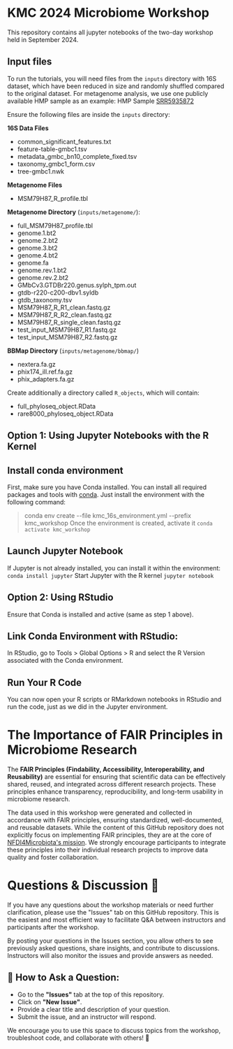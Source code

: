 # KMC 2024 Microbiome Workshop

This repository contains all jupyter notebooks of the two-day workshop held in September 2024.

## Input files
To run the tutorials, you will need files from the `inputs` directory with 16S dataset, which have been reduced in size and randomly shuffled compared to the original dataset.
For metagenome analysis, we use one publicly available HMP sample as an example:
HMP Sample [SRR5935872](https://trace.ncbi.nlm.nih.gov/Traces/?view=run_browser&acc=SRR5935872&display=metadata)

Ensure the following files are inside the `inputs` directory:

**16S Data Files**
- common_significant_features.txt
- feature-table-gmbc1.tsv
- metadata_gmbc_bn10_complete_fixed.tsv
- taxonomy_gmbc1_form.csv
- tree-gmbc1.nwk
  
**Metagenome Files**
- MSM79H87_R_profile.tbl

**Metagenome Directory** (`inputs/metagenome/`):
- full_MSM79H87_profile.tbl
- genome.1.bt2
- genome.2.bt2
- genome.3.bt2
- genome.4.bt2
- genome.fa
- genome.rev.1.bt2
- genome.rev.2.bt2
- GMbCv3.GTDBr220.genus.sylph_tpm.out
- gtdb-r220-c200-dbv1.syldb
- gtdb_taxonomy.tsv
- MSM79H87_R_R1_clean.fastq.gz
- MSM79H87_R_R2_clean.fastq.gz
- MSM79H87_R_single_clean.fastq.gz
- test_input_MSM79H87_R1.fastq.gz
- test_input_MSM79H87_R2.fastq.gz

**BBMap Directory** (`inputs/metagenome/bbmap/`)
- nextera.fa.gz
- phix174_ill.ref.fa.gz
- phix_adapters.fa.gz

Create additionally a directory called `R_objects`, which will contain:
* full_phyloseq_object.RData
* rare8000_phyloseq_object.RData

## Option 1: Using Jupyter Notebooks with the R Kernel

## Install conda environment

First, make sure you have Conda installed. 
You can install all required packages and tools with [conda](https://docs.conda.io/projects/conda/en/latest/user-guide/install/linux.html).
Just install the environment with the following command: 
> conda env create --file kmc_16s_environment.yml --prefix kmc_workshop
> Once the environment is created, activate it
> `conda activate kmc_workshop`

## Launch Jupyter Notebook
If Jupyter is not already installed, you can install it within the environment:
`conda install jupyter`
Start Jupyter with the R kernel
`jupyter notebook`

## Option 2: Using RStudio

Ensure that Conda is installed and active (same as step 1 above).

## Link Conda Environment with RStudio:

In RStudio, go to Tools > Global Options > R and select the R Version associated with the Conda environment. 

## Run Your R Code
You can now open your R scripts or RMarkdown notebooks in RStudio and run the code, just as we did in the Jupyter environment.

# The Importance of FAIR Principles in Microbiome Research
The **FAIR Principles (Findability, Accessibility, Interoperability, and Reusability)** are essential for ensuring that scientific data can be effectively shared, reused, and integrated across different research projects. These principles enhance transparency, reproducibility, and long-term usability in microbiome research.

The data used in this workshop were generated and collected in accordance with FAIR principles, ensuring standardized, well-documented, and reusable datasets. While the content of this GitHub repository does not explicitly focus on implementing FAIR principles, they are at the core of [NFDI4Microbiota's mission](https://nfdi4microbiota.de/). We strongly encourage participants to integrate these principles into their individual research projects to improve data quality and foster collaboration.

# Questions & Discussion 💬
If you have any questions about the workshop materials or need further clarification, please use the "Issues" tab on this GitHub repository. This is the easiest and most efficient way to facilitate Q&A between instructors and participants after the workshop.

By posting your questions in the Issues section, you allow others to see previously asked questions, share insights, and contribute to discussions. Instructors will also monitor the issues and provide answers as needed.

## 📌 How to Ask a Question:
- Go to the **"Issues"** tab at the top of this repository.  
- Click on **"New Issue"**.  
- Provide a clear title and description of your question.  
- Submit the issue, and an instructor will respond.  


We encourage you to use this space to discuss topics from the workshop, troubleshoot code, and collaborate with others! 🚀

